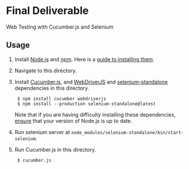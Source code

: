 # Final Deliverable

Web Testing with Cucumber.js and Selenium

## Usage

1. Install [Node.js](http://nodejs.org/) and [npm](https://www.npmjs.org/). Here is a [guide to installing them](http://www.joyent.com/blog/installing-node-and-npm/).

2. Navigate to this directory.

3. Install [Cucumber.js](https://github.com/cucumber/cucumber-js), and [WebDriverJS](http://webdriver.io/) and [selenium-standalone](https://github.com/vvo/selenium-standalone) dependencies in this directory.

		$ npm install cucumber webdriverjs
		$ npm install --production selenium-standalone@latest

	Note that if you are having difficulty installing these dependencies, [ensure](http://stackoverflow.com/a/10076029) that your version of Node.js is up to date.
	
4. Run selenium server at `node_modules/selenium-standalone/bin/start-selenium`.

5. Run Cucumber.js in this directory.

		$ cucumber.js
